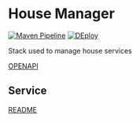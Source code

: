 # House Manager

[![Maven Pipeline](https://github.com/Rubber-Duck-999/RestService/actions/workflows/maven-publish.yml/badge.svg)](https://github.com/Rubber-Duck-999/RestService/actions/workflows/maven-develop.yml)
[![DEploy](https://github.com/Rubber-Duck-999/RestService/actions/workflows/docker-deploy.yml/badge.svg)](https://github.com/Rubber-Duck-999/RestService/actions/workflows/docker-deploy.yml)

Stack used to manage house services

[OPENAPI](https://github.com/Rubber-Duck-999/data-service/main/swagger.json)

## Service

[README](./data-service/README.md)
